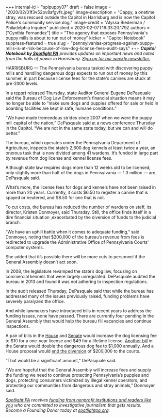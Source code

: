 +++
internal-id = "splpuppy07"
draft = false
image = "2020/02/01f3v52pv8afgvfs.jpeg"
image-description = "Cappy, a onetime stray, was rescued outside the Capitol in Harrisburg and is now the Capitol Police's community service dog."
image-credit = "Alyssa Biederman / Philadelphia Inquirer"
published = 2020-02-07T16:33:20.179Z
authors = ["Cynthia Fernandez"]
title = "The agency that exposes Pennsylvania's puppy mills is about to run out of money"
kicker = "Capitol Notebook"
suppress-featured = true
slug = "pennsylvanias-progress-against-puppy-mills-is-at-risk-because-of-low-dog-license-fees-audit-says"
+++
***Capitol Notebook by[ Spotlight PA](https://www.spotlightpa.org/)** provides updates on important news and notes from the halls of power in Harrisburg. [Sign up for our weekly newsletter.](https://www.spotlightpa.org/newsletters)*

HARRISBURG — The Pennsylvania bureau tasked with discovering puppy mills and handling dangerous dogs expects to run out of money by this summer, in part because license fees for the state's canines are stuck at pre-2000 levels.

In a [report](https://web.archive.org/20200215093452/https://www.paauditor.gov/press-releases/auditor-general-depasquale-fights-for-adequate-funding-to-continue-dog-law-enforcement-efforts) released Thursday, state Auditor General Eugene DePasquale said the Bureau of Dog Law Enforcement’s financial situation means it may no longer be able to “make sure dogs and puppies offered for sale or held in boarding facilities are kept in safe, humane conditions.”

“We have made tremendous strides since 2007 when we were the puppy mill capital of the nation,” DePasquale said at a news conference Thursday in the Capitol. “We are not in the same state today, but we can and will do better.”

The bureau, which operates under the Pennsylvania Department of Agriculture, inspects the state’s 2,600 dog kennels at least twice a year, an onerous task that is now divided among 41 wardens. It’s funded in large part by revenue from dog license and kennel license fees.

Although state law requires dogs more than 12 weeks old to be licensed, only slightly more than half of the dogs in Pennsylvania — 1.3 million — are, DePasquale said.

What’s more, the license fees for dogs and kennels have not been raised in more than 20 years. Currently, it costs $6.50 to register a canine that is spayed or neutered, and $8.50 for one that is not.

<script src="https://www.spotlightpa.org/embed.js" async></script><div data-spl-embed-version="1" data-spl-src="https://www.spotlightpa.org/embeds/newsletter/"></div>

To cut costs, the bureau has reduced the number of wardens on staff, its director, Kristen Donmoyer, said Thursday. Still, the office finds itself in a dire financial situation ,exacerbated by the diversion of funds to the judicial branch.

“We have an uphill battle when it comes to adequate funding,” said Donmoyer, noting that $200,000 of the bureau’s revenue from fees is redirected to upgrade the Administrative Office of Pennsylvania Courts’ computer systems.

She added that it’s possible there will be more cuts to personnel if the General Assembly doesn’t act soon.

In 2008, the legislature revamped the state’s dog law, focusing on commercial kennels that were largely unregulated. DePasquale audited the bureau in 2013 and found it was not adhering to inspection regulations.

In the audit released Thursday, DePasquale said that while the bureau has addressed many of the issues previously raised, funding problems have severely paralyzed the office.

And while lawmakers have introduced bills in recent years to address the funding issues, none have passed. There are currently four pending in the General Assembly that would help the bureau fill vacancies and continue inspections.

A pair of bills in the [House](https://web.archive.org/20200924214128/https://www.legis.state.pa.us/cfdocs/billInfo/billInfo.cfm?sYear=2019&sInd=0&body=H&type=B&bn=1504) and [Senate](https://web.archive.org/20200312152635/https://www.legis.state.pa.us/cfdocs/billInfo/billInfo.cfm?sYear=2019&sInd=0&body=S&type=B&bn=0663) would increase the dog licensing fee to $10 for a one-year license and $49 for a lifetime license. [Another bill](https://web.archive.org/20200314104436/https://www.legis.state.pa.us/cfdocs/billInfo/billInfo.cfm?sYear=2019&sInd=0&body=S&type=B&bn=0798) in the Senate would double the dangerous dog fee to $1,000 annually. And a House proposal would [end the diversion](https://web.archive.org/20200324093232/https://www.legis.state.pa.us/cfdocs/billInfo/billInfo.cfm?sYear=2019&sInd=0&body=H&type=B&bn=1277) of $200,000 to the courts.

“That would be a significant amount,” DePasquale said.

“We are hopeful that the General Assembly will increase fees and supply the funding we need to continue protecting Pennsylvania’s puppies and dogs, protecting consumers victimized by illegal kennel operators, and protecting our communities from dangerous and stray animals,” Donmoyer said.

*[Spotlight PA](https://www.spotlightpa.org/) receives [funding from nonprofit institutions and readers like you](https://www.spotlightpa.org/support) who are committed to investigative journalism that gets results. Become a Founding Donor today at [spotlightpa.org](https://www.spotlightpa.org/).*
